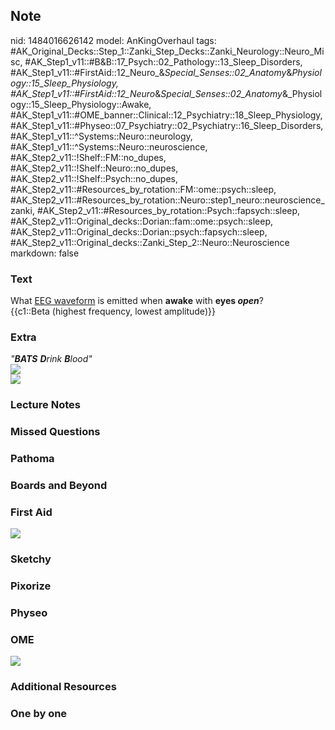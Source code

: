 ## Note
nid: 1484016626142
model: AnKingOverhaul
tags: #AK_Original_Decks::Step_1::Zanki_Step_Decks::Zanki_Neurology::Neuro_Misc, #AK_Step1_v11::#B&B::17_Psych::02_Pathology::13_Sleep_Disorders, #AK_Step1_v11::#FirstAid::12_Neuro_&_Special_Senses::02_Anatomy_&_Physiology::15_Sleep_Physiology, #AK_Step1_v11::#FirstAid::12_Neuro_&_Special_Senses::02_Anatomy_&_Physiology::15_Sleep_Physiology::Awake, #AK_Step1_v11::#OME_banner::Clinical::12_Psychiatry::18_Sleep_Physiology, #AK_Step1_v11::#Physeo::07_Psychiatry::02_Psychiatry::16_Sleep_Disorders, #AK_Step1_v11::^Systems::Neuro::neurology, #AK_Step1_v11::^Systems::Neuro::neuroscience, #AK_Step2_v11::!Shelf::FM::no_dupes, #AK_Step2_v11::!Shelf::Neuro::no_dupes, #AK_Step2_v11::!Shelf::Psych::no_dupes, #AK_Step2_v11::#Resources_by_rotation::FM::ome::psych::sleep, #AK_Step2_v11::#Resources_by_rotation::Neuro::step1_neuro::neuroscience_zanki, #AK_Step2_v11::#Resources_by_rotation::Psych::fapsych::sleep, #AK_Step2_v11::Original_decks::Dorian::fam::ome::psych::sleep, #AK_Step2_v11::Original_decks::Dorian::psych::fapsych::sleep, #AK_Step2_v11::Original_decks::Zanki_Step_2::Neuro::Neuroscience
markdown: false

### Text
<div>
  What <u>EEG waveform</u> is emitted when <b>awake</b> with
  <b>eyes <i>open</i></b>?
</div>
<div>
  {{c1::Beta (highest frequency, lowest amplitude)}}
</div>

### Extra
<div>
  <i>"<b>BATS</b> <b>D</b>rink <b>B</b>lood"</i>
</div>
<div><img src="6744tn.jpg"></div>
<div><img src="paste-306467391406081.jpg"></div>

### Lecture Notes


### Missed Questions


### Pathoma


### Boards and Beyond


### First Aid
<img src="tmpFFzUG4.png">

### Sketchy


### Pixorize


### Physeo


### OME
<div class="ome-widget">
  <a href=
  "https://onlinemeded.org/spa/psychiatry/sleep-physiology/acquire?ref=anki">
  <img src="_OME_AnkiFlashcards_Lesson_5.png"></a>
</div>

### Additional Resources


### One by one

